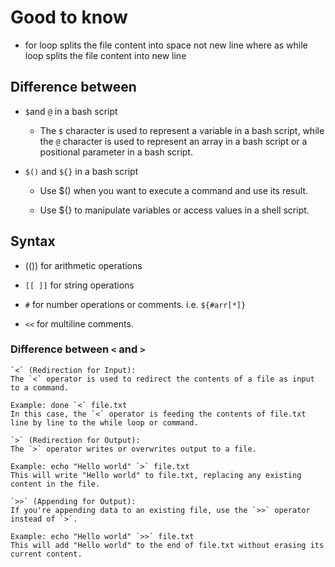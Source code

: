 # Good to know

- for loop splits the file content into space not new line where as while loop splits the file content into new line

## Difference between

- `$`and `@` in a bash script
  - The `$` character is used to represent a variable in a bash script, while the `@` character is used to represent an array in a bash script or a positional parameter in a bash script.

- `$()` and `${}` in a bash script
  - Use $() when you want to execute a command and use its result.

  - Use ${} to manipulate variables or access values in a shell script.

## Syntax

- (()) for arithmetic operations

- `[[ ]]` for string operations

- `#` for number operations or comments. i.e. `${#arr[*]}`
- `<<` for multiline comments.

### Difference between `<` and `>`

    `<` (Redirection for Input):
    The `<` operator is used to redirect the contents of a file as input to a command.

    Example: done `<` file.txt
    In this case, the `<` operator is feeding the contents of file.txt line by line to the while loop or command.

    `>` (Redirection for Output):
    The `>` operator writes or overwrites output to a file.

    Example: echo "Hello world" `>` file.txt
    This will write "Hello world" to file.txt, replacing any existing content in the file.

    `>>` (Appending for Output):
    If you're appending data to an existing file, use the `>>` operator instead of `>`.

    Example: echo "Hello world" `>>` file.txt
    This will add "Hello world" to the end of file.txt without erasing its current content.

